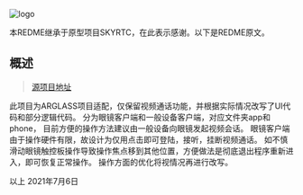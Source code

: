 
![logo](https://github.com/ddssingsong/webrtc_android/blob/master/art/logo1.png)

本REDME继承于原型项目SKYRTC，在此表示感谢。以下是REDME原文。

## 概述

> [源项目地址](<https://github.com/ddssingsong/webrtc_android>)

此项目为ARGLASS项目适配，仅保留视频通话功能，并根据实际情况改写了UI代码和部分逻辑代码。
分为眼镜客户端和一般设备客户端，对应文件夹app和phone，
目前方便的操作方法建议由一般设备向眼镜发起视频会话。
眼镜客户端由于操作硬件有限，故设计为仅用点击即可登陆，接听，挂断视频通话。
如不慎滑动眼镜触控板操作导致操作焦点移到其他位置，方便做法是彻底退出程序重新进入，即可恢复正常操作。
操作方面的优化将视情况再进行改写。

以上
2021年7月6日
